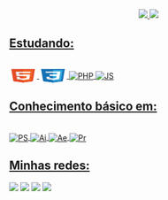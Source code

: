 ##
<div align="center">
  <a href="https://github.com/mateussleme">
  <img height="120em" src="https://github-readme-stats.vercel.app/api?username=mateussleme&show_icons=true&theme=dracula&include_all_commits=true&count_private=true"/>
  <img height="120em" src="https://github-readme-stats.vercel.app/api/top-langs/?username=mateussleme&layout=compact&langs_count=7&theme=dracula"/>
</div>
  
## Estudando:
  
<div style="display: inline_block"><br>
  <img align="center" alt="HTML" height="25" width="50" src="https://raw.githubusercontent.com/devicons/devicon/master/icons/html5/html5-original.svg">
  <img align="center" alt="CSS" height="25" width="50" src="https://raw.githubusercontent.com/devicons/devicon/master/icons/css3/css3-original.svg">
  <img align="center" alt="PHP" height="25" width="50" src="https://img.shields.io/badge/PHP-777BB4?style=for-the-badge&logo=php&logoColor=white">
  <img align="center" alt="JS" height="25" width="50" src="https://img.shields.io/badge/JavaScript-F7DF1E?style=for-the-badge&logo=javascript&logoColor=black">
  
</div>
  
  
  
  ## Conhecimento básico em:

<div style="display: inline_block"><br>
  <img align="center" alt="PS" height="25" width="50" src="https://aleen42.github.io/badges/src/photoshop.svg">
  <img align="center" alt="Ai" height="25" width="50" src="https://aleen42.github.io/badges/src/illustrator.svg">
  <img align="center" alt="Ae" height="25" width="50" src="https://aleen42.github.io/badges/src/after_effects.svg">
  <img align="center" alt="Pr" height="25" width="50" src="https://aleen42.github.io/badges/src/premiere.svg">
  
</div>
  
  
  
  ## Minhas redes:
 
<div> 
  
  <a href="https://www.instagram.com/mateussleme/" target="_blank"><img src="https://img.shields.io/badge/-Instagram-%23E4405F?style=for-the-badge&logo=instagram&logoColor=white" target="_blank"></a>
  <a href = "mailto:rompatomateus@gmail.com"><img src="https://img.shields.io/badge/-Gmail-%23333?style=for-the-badge&logo=gmail&logoColor=white" target="_blank"></a>
  <a href="https://www.linkedin.com/in/mateus-leme-rompato-28505b11a/" target="_blank"><img src="https://img.shields.io/badge/-LinkedIn-%230077B5?style=for-the-badge&logo=linkedin&logoColor=white" target="_blank"></a> 
  <a href="https://steamcommunity.com/id/mc_nuggets/" target="_blank"><img src="https://img.shields.io/badge/Counter_Strike-000000?style=for-the-badge&logo=counter-strike&logoColor=white" target="_blank"></a> 
 
 
</div>

